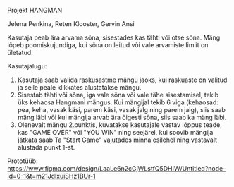 Projekt HANGMAN

Jelena Penkina, Reten Klooster, Gervin Ansi

Kasutaja peab ära arvama sõna, sisestades kas tähti või otse sõna. Mäng lõpeb poomiskujundiga, kui sõna on leitud või vale arvamiste limiit on ületatud.

Kasutajalugu:

1. Kasutaja saab valida raskusastme mängu jaoks, kui raskuaste on valitud ja selle peale klikkates alustatakse mängu.
2. Sisestab tähti või sõna, iga vale sõna või vale tähe sisestamisel, tekib üks kehaosa Hangmani mängus. Kui mängijal tekib 6 viga (kehaosad: pea, keha, vasak käsi, parem käsi, vasak jalg ning parem jalg), siis saab mäng läbi või kui mängija arvab ära õigesti sõna, siis saab ka mäng läbi.
3. Olenevalt mängu 2.punktis, kuvatakse kasutajale vastav lõppus teade, kas "GAME OVER" või "YOU WIN" ning seejärel, kui soovib mängija jätkata saab Ta "Start Game" vajutades minna esilehel ning vastavalt alustada punkt 1-st.

Prototüüb: https://www.figma.com/design/LaaLe6n2cGjWLstfQ5DHIW/Untitled?node-id=0-1&t=m21JdlxuiSHz1BUr-1
